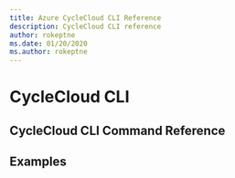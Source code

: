 ```yaml
---
title: Azure CycleCloud CLI Reference
description: CycleCloud CLI reference 
author: rokeptne
ms.date: 01/20/2020
ms.author: rokeptne
---
```


# CycleCloud CLI 

## CycleCloud CLI Command Reference

## Examples

